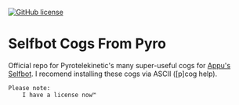 [![GitHub license](https://img.shields.io/github/license/Pyrotelekinetic/Pyros-Cogs.svg)](https://github.com/Pyrotelekinetic/Pyros-Cogs/blob/master/LICENSE)
# Selfbot Cogs From Pyro
Official repo for Pyrotelekinetic's many super-useful cogs for [Appu's Selfbot](https://github.com/appu1232/Discord-Selfbot). I recomend installing these cogs via ASCII \(\[p]cog help).

	Please note:
		I have a license now™
